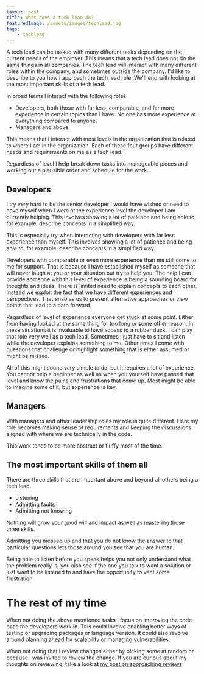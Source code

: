```yaml
---
layout: post
title: What does a tech lead do?
featuredImage: /assets/images/techlead.jpg
tags:
    - techlead
---
```

A tech lead can be tasked with many different tasks depending on the current
needs of the employer. This means that a tech lead does not do the same things
in all companies. The tech lead will interact with many different roles within
the company, and sometimes outside the company. I'd like to describe to you how
I approach the tech lead role. We'll end with looking at the most important
skills of a tech lead.

In broad terms I interact with the following roles
- Developers, both those with far less, comparable, and far more experience in
  certain topics than I have. No one has more experience at everything compared
  to anyone.
- Managers and above.

This means that I interact with most levels in the organization that is related
to where I am in the organization. Each of these four groups have different
needs and requirements on me as a tech lead.

Regardless of level I help break down tasks into manageable pieces and working
out a plausible order and schedule for the work.

## Developers
I try very hard to be the senior developer I would have wished or need to have
myself when I were at the experience level the developer I am currently
helping. This involves showing a lot of patience and being able to, for
example, describe concepts in a simplified way.

This is especially try when interacting with developers with far less
experience than myself.  This involves showing a lot of patience and being able
to, for example, describe concepts in a simplified way.

Developers with comparable or even more experience than me still come to me for
support. That is because I have established myself as someone that will never
laugh at you or your situation but try to help you. The help I can provide
someone with this level of experience is being a sounding board for thoughts
and ideas. There is limited need to explain concepts to each other. Instead we
exploit the fact that we have different experiences and perspectives. That
enables us to present alternative approaches or view points that lead to a path
forward.

Regardless of level of experience everyone get stuck at some point. Either from
having looked at the same thing for too long or some other reason. In these
situations it is invaluable to have access to a rubber duck. I can play that
role very well as a tech lead. Sometimes I just have to sit and listen while
the developer explains something to me. Other times I come with questions that
challenge or highlight something that is either assumed or might be missed.

All of this might sound very simple to do, but it requires a lot of experience.
You cannot help a beginner as well as when you yourself have passed that level
and know the pains and frustrations that come up. Most might be able to imagine
some of it, but experience is key.

## Managers
With managers and other leadership roles my role is quite different. Here my
role becomes making sense of requirements and keeping the discussions aligned
with where we are technically in the code.

This work tends to be more abstract or fluffy most of the time.

## The most important skills of them all
There are three skills that are important above and beyond all others being a
tech lead.
- Listening
- Admitting faults
- Admitting not knowing

Nothing will grow your good will and impact as well as mastering those three skills.

Admitting you messed up and that you do not know the answer to that particular
questions lets those around you see that you are human.

Being able to listen before you speak helps you not only understand what the
problem really is, you also see if the one you talk to want a solution or just
want to be listened to and have the opportunity to vent some frustration.

# The rest of my time
When not doing the above mentioned tasks I focus on improving the code base the developers work in. This could involve enabling better ways of testing or upgrading packages or language version. It could also revolve around planning ahead for scalability or managing vulnerabilities.

When not doing that I review changes either by picking some at random or because I was invited to review the change. If you are curious about my thoughts on reviewing, take a look at [my post on approaching reviews](/2024/03/16/approaching-reviewing).
